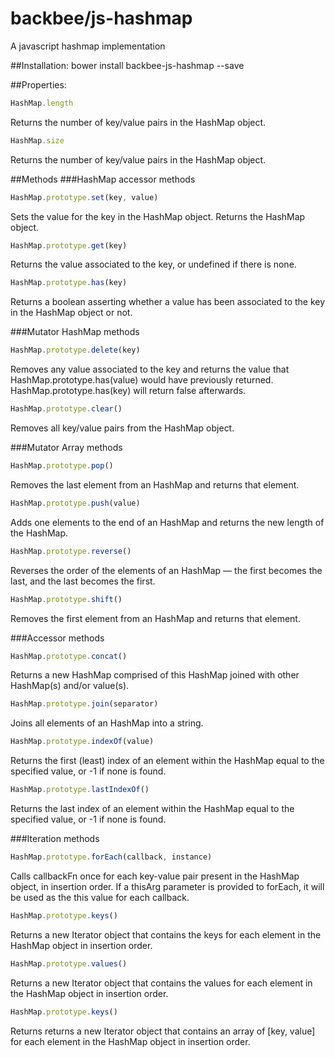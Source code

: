 backbee/js-hashmap
==========

A javascript hashmap implementation

##Installation:
bower install backbee-js-hashmap --save



##Properties:

```js
HashMap.length
```
Returns the number of key/value pairs in the HashMap object.

```js
HashMap.size
```
Returns the number of key/value pairs in the HashMap object.


##Methods
###HashMap accessor methods

```js
HashMap.prototype.set(key, value)
```
Sets the value for the key in the HashMap object. Returns the HashMap object.

```js
HashMap.prototype.get(key)
```
Returns the value associated to the key, or undefined if there is none.

```js
HashMap.prototype.has(key)
```
Returns a boolean asserting whether a value has been associated to the key in the HashMap object or not.



###Mutator HashMap methods

```js
HashMap.prototype.delete(key)
```
Removes any value associated to the key and returns the value that HashMap.prototype.has(value) would have previously returned. HashMap.prototype.has(key) will return false afterwards.

```js
HashMap.prototype.clear()
```
Removes all key/value pairs from the HashMap object.


###Mutator Array methods

```js
HashMap.prototype.pop()
```
Removes the last element from an HashMap and returns that element.

```js
HashMap.prototype.push(value)
```
Adds one elements to the end of an HashMap and returns the new length of the HashMap.

```js
HashMap.prototype.reverse()
```
Reverses the order of the elements of an HashMap — the first becomes the last, and the last becomes the first.

```js
HashMap.prototype.shift()
```
Removes the first element from an HashMap and returns that element.

###Accessor methods

```js
HashMap.prototype.concat()
```
Returns a new HashMap comprised of this HashMap joined with other HashMap(s) and/or value(s).

```js
HashMap.prototype.join(separator)
```
Joins all elements of an HashMap into a string.

```js
HashMap.prototype.indexOf(value)
```
Returns the first (least) index of an element within the HashMap equal to the specified value, or -1 if none is found.

```js
HashMap.prototype.lastIndexOf()
```
Returns the last index of an element within the HashMap equal to the specified value, or -1 if none is found.




###Iteration methods

```js
HashMap.prototype.forEach(callback, instance)
```
Calls callbackFn once for each key-value pair present in the HashMap object, in insertion order. If a thisArg parameter is provided to forEach, it will be used as the this value for each callback.

```js
HashMap.prototype.keys()
```
Returns a new Iterator object that contains the keys for each element in the HashMap object in insertion order.

```js
HashMap.prototype.values()
```
Returns a new Iterator object that contains the values for each element in the HashMap object in insertion order.

```js
HashMap.prototype.keys()
```
Returns returns a new Iterator object that contains an array of [key, value] for each element in the HashMap object in insertion order.

